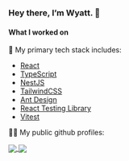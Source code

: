 ### Hey there, I’m Wyatt. 👋

#### What I worked on

🔭 My primary tech stack includes:

- [React](https://github.com/facebook/react)
- [TypeScript](https://www.typescriptlang.org)
- [NestJS](https://github.com/nestjs/nest)
- [TailwindCSS](https://tailwindcss.com)
- [Ant Design](https://github.com/ant-design/ant-design)
- [React Testing Library](https://testing-library.com/docs/react-testing-library/intro)
- [Vitest](https://github.com/vitest-dev/vitest)

👨‍💻 My public github profiles:

<a href="https://github.com/anuraghazra/github-readme-stats">
  <img align="center" src="https://github-readme-stats.vercel.app/api?username=congweibai&count_private=true&show_icons=true&include_all_commits=true&hide_border=true&hide_title=true" />
</a>
<a href="https://github.com/anuraghazra/github-readme-stats">
  <img align="center" src="https://github-readme-stats.vercel.app/api/top-langs/?username=congweibai&langs_count=3&hide_title=true&hide_border=true" />
</a>

